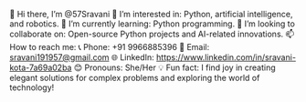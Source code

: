 
👋 Hi there, I’m @57Sravani
🌟 I’m interested in: Python, artificial intelligence, and robotics.
📘 I’m currently learning: Python programming.
🤝 I’m looking to collaborate on: Open-source Python projects and AI-related innovations.
📫 How to reach me:
   📞 Phone: +91 9966885396
   📧 Email: sravani191957@gmail.com
   🌐 LinkedIn: https://www.linkedin.com/in/sravani-kota-7a69a02ba
😊 Pronouns: She/Her
💡 Fun fact: I find joy in creating elegant solutions for complex problems and exploring the world of technology!

<!---
57Sravani/57Sravani is a ✨ special ✨ repository because its `README.md` (this file) appears on your GitHub profile.
You can click the Preview link to take a look at your changes.
--->
